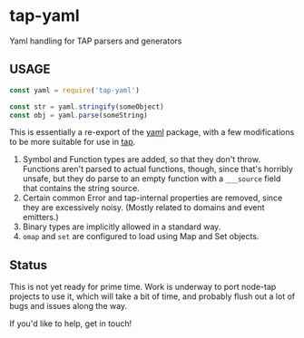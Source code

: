 # tap-yaml

Yaml handling for TAP parsers and generators

## USAGE

```js
const yaml = require('tap-yaml')

const str = yaml.stringify(someObject)
const obj = yaml.parse(someString)
```

This is essentially a re-export of the [yaml](http://npm.im/yaml)
package, with a few modifications to be more suitable for use in
[tap](https://www.node-tap.org).

1. Symbol and Function types are added, so that they don't throw.
   Functions aren't parsed to actual functions, though, since that's
   horribly unsafe, but they do parse to an empty function with a
   `___source` field that contains the string source.
2. Certain common Error and tap-internal properties are removed, since
   they are excessively noisy.  (Mostly related to domains and event
   emitters.)
3. Binary types are implicitly allowed in a standard way.
4. `omap` and `set` are configured to load using Map and Set objects.

## Status

This is not yet ready for prime time.  Work is underway to port
node-tap projects to use it, which will take a bit of time, and
probably flush out a lot of bugs and issues along the way.

If you'd like to help, get in touch!
